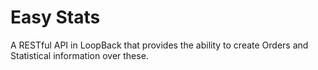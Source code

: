# Easy Stats

A RESTful API in LoopBack that provides the ability to create Orders and Statistical information over these.